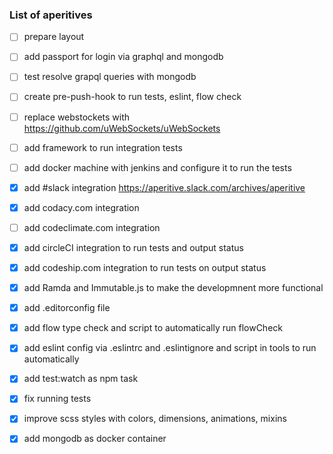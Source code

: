 ### List of aperitives

- [ ] prepare layout
- [ ] add passport for login via graphql and mongodb
- [ ] test resolve grapql queries with mongodb
- [ ] create pre-push-hook to run tests, eslint, flow check
- [ ] replace webstockets with https://github.com/uWebSockets/uWebSockets
- [ ] add framework to run integration tests
- [ ] add docker machine with jenkins and configure it to run the tests
- [x] add #slack integration https://aperitive.slack.com/archives/aperitive
- [x] add codacy.com integration
- [ ] add codeclimate.com integration
- [x] add circleCI integration to run tests and output status
- [x] add codeship.com integration to run tests on output status
- [x] add Ramda and Immutable.js to make the developmnent more functional
- [x] add .editorconfig file
- [x] add flow type check and script to automatically run flowCheck
- [x] add eslint config via .eslintrc and .eslintignore and script in tools to run automatically
- [x] add test:watch as npm task
- [x] fix running tests
- [x] improve scss styles with colors, dimensions, animations, mixins
- [x] add mongodb as docker container


